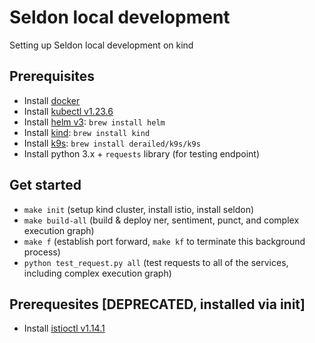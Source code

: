 # Seldon local development
Setting up Seldon local development on kind

## Prerequisites
- Install [docker](https://docs.docker.com/engine/install/)
- Install [kubectl v1.23.6](https://kubernetes.io/docs/tasks/tools/install-kubectl/#install-kubectl)
- Install [helm v3](https://helm.sh/): `brew install helm`
- Install [kind](https://kind.sigs.k8s.io/): `brew install kind`
- Install [k9s](https://k9scli.io/): `brew install derailed/k9s/k9s`
- Install python 3.x + `requests` library (for testing endpoint)

## Get started
- `make init` (setup kind cluster, install istio, install seldon)
- `make build-all` (build & deploy ner, sentiment, punct, and complex execution graph)
- `make f` (establish port forward, `make kf` to terminate this background process)
- `python test_request.py all` (test requests to all of the services, including complex execution graph) 

## Prerequesites [DEPRECATED, installed via init]
- Install [istioctl v1.14.1](https://istio.io/latest/docs/setup/getting-started/#download)